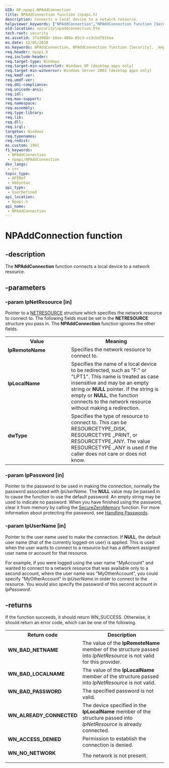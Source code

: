 ```yaml
---
UID: NF:npapi.NPAddConnection
title: NPAddConnection function (npapi.h)
description: Connects a local device to a network resource.
helpviewer_keywords: ["NPAddConnection","NPAddConnection function [Security]","_mnp_npaddconnection","dwType","lpLocalName","lpRemoteName","npapi/NPAddConnection","security.npaddconnection"]
old-location: security\npaddconnection.htm
tech.root: security
ms.assetid: 37a3988c-18ee-400a-85c3-cc3cbdf015ea
ms.date: 12/05/2018
ms.keywords: NPAddConnection, NPAddConnection function [Security], _mnp_npaddconnection, dwType, lpLocalName, lpRemoteName, npapi/NPAddConnection, security.npaddconnection
req.header: npapi.h
req.include-header: 
req.target-type: Windows
req.target-min-winverclnt: Windows XP [desktop apps only]
req.target-min-winversvr: Windows Server 2003 [desktop apps only]
req.kmdf-ver: 
req.umdf-ver: 
req.ddi-compliance: 
req.unicode-ansi: 
req.idl: 
req.max-support: 
req.namespace: 
req.assembly: 
req.type-library: 
req.lib: 
req.dll: 
req.irql: 
targetos: Windows
req.typenames: 
req.redist: 
ms.custom: 19H1
f1_keywords:
 - NPAddConnection
 - npapi/NPAddConnection
dev_langs:
 - c++
topic_type:
 - APIRef
 - kbSyntax
api_type:
 - UserDefined
api_location:
 - Npapi.h
api_name:
 - NPAddConnection
---
```


# NPAddConnection function


## -description

The <b>NPAddConnection</b> function connects a local device to a network resource.

## -parameters

### -param lpNetResource [in]

Pointer to a 
<a href="https://docs.microsoft.com/windows/desktop/api/winnetwk/ns-winnetwk-netresourcea">NETRESOURCE</a> structure which specifies the network resource to connect to. The following fields must be set in the <b>NETRESOURCE</b> structure you pass in. The <b>NPAddConnection</b> function ignores the other fields.

<table>
<tr>
<th>Value</th>
<th>Meaning</th>
</tr>
<tr>
<td width="40%"><a id="lpRemoteName"></a><a id="lpremotename"></a><a id="LPREMOTENAME"></a><dl>
<dt><b>lpRemoteName</b></dt>
</dl>
</td>
<td width="60%">
Specifies the network resource to connect to.

</td>
</tr>
<tr>
<td width="40%"><a id="lpLocalName"></a><a id="lplocalname"></a><a id="LPLOCALNAME"></a><dl>
<dt><b>lpLocalName</b></dt>
</dl>
</td>
<td width="60%">
Specifies the name of a local device to be redirected, such as "F:" or "LPT1". This name is treated as case insensitive and may be an empty string or <b>NULL</b> pointer. If the string is empty or <b>NULL</b>, the function connects to the network resource without making a redirection.

</td>
</tr>
<tr>
<td width="40%"><a id="dwType"></a><a id="dwtype"></a><a id="DWTYPE"></a><dl>
<dt><b>dwType</b></dt>
</dl>
</td>
<td width="60%">
Specifies the type of resource to connect to. This can be RESOURCETYPE_DISK, RESOURCETYPE _PRINT, or RESOURCETYPE_ANY. The value RESOURCETYPE _ANY is used if the caller does not care or does not know.

</td>
</tr>
</table>

### -param lpPassword [in]

Pointer to the password to be used in making the connection, normally the password associated with <i>lpUserName</i>. The <b>NULL</b> value may be passed in to cause the function to use the default password. An empty string may be used to indicate no password. When you have finished using the password, clear it from memory by calling the <a href="https://docs.microsoft.com/previous-versions/windows/desktop/legacy/aa366877(v=vs.85)">SecureZeroMemory</a> function. For more information about protecting the password, see <a href="https://docs.microsoft.com/windows/desktop/SecBP/handling-passwords">Handling Passwords</a>.

### -param lpUserName [in]

Pointer to the user name used to make the connection. If <b>NULL</b>, the default user name (that of the currently logged-on user) is applied. This is used when the user wants to connect to a resource but has a different assigned user name or account for that resource.

For example, if you were logged using the user name "MyAccount" and wanted to connect to a network resource that was available only to a second account, where the user name was "MyOtherAccount", you could specify "MyOtherAccount" in <i>lpUserName</i> in order to connect to the resource. You would also specify the password of this second account in <i>lpPassword</i>.

## -returns

If the function succeeds, it should return WN_SUCCESS. Otherwise, it should return an error code, which can be one of the following.

<table>
<tr>
<th>Return code</th>
<th>Description</th>
</tr>
<tr>
<td width="40%">
<dl>
<dt><b>WN_BAD_NETNAME</b></dt>
</dl>
</td>
<td width="60%">
The value of the <b>lpRemoteName</b> member of the structure passed into <i>lpNetResource</i> is not valid for this provider.

</td>
</tr>
<tr>
<td width="40%">
<dl>
<dt><b>WN_BAD_LOCALNAME</b></dt>
</dl>
</td>
<td width="60%">
The value of the <b>lpLocalName</b> member of the structure passed into <i>lpNetResource</i> is not valid.

</td>
</tr>
<tr>
<td width="40%">
<dl>
<dt><b>WN_BAD_PASSWORD</b></dt>
</dl>
</td>
<td width="60%">
The specified password is not valid.

</td>
</tr>
<tr>
<td width="40%">
<dl>
<dt><b>WN_ALREADY_CONNECTED</b></dt>
</dl>
</td>
<td width="60%">
The device specified in the <b>lpLocalName</b> member of the structure passed into <i>lpNetResource</i> is already connected.

</td>
</tr>
<tr>
<td width="40%">
<dl>
<dt><b>WN_ACCESS_DENIED</b></dt>
</dl>
</td>
<td width="60%">
Permission to establish the connection is denied.

</td>
</tr>
<tr>
<td width="40%">
<dl>
<dt><b>WN_NO_NETWORK</b></dt>
</dl>
</td>
<td width="60%">
The network is not present.

</td>
</tr>
</table>

